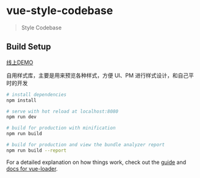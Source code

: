 # vue-style-codebase

> Style Codebase

## Build Setup

[线上DEMO](http://sherlocked93.club/vue-style-codebase/)

自用样式库，主要是用来预览各种样式，方便 UI、PM 进行样式设计，和自己平时的开发

``` bash
# install dependencies
npm install

# serve with hot reload at localhost:8080
npm run dev

# build for production with minification
npm run build

# build for production and view the bundle analyzer report
npm run build --report
```

For a detailed explanation on how things work, check out the [guide](http://vuejs-templates.github.io/webpack/) and [docs for vue-loader](http://vuejs.github.io/vue-loader).
